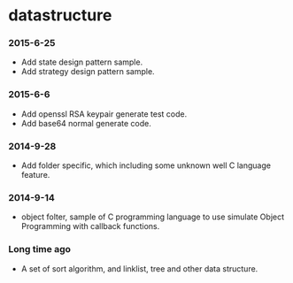 datastructure
=============
### 2015-6-25
- Add state design pattern sample.
- Add strategy design pattern sample.
### 2015-6-6
- Add openssl RSA keypair generate test code.
- Add base64 normal generate code.

### 2014-9-28
- Add folder specific, which including some unknown well C language feature.

### 2014-9-14
- object folter, sample of C programming language to use simulate Object Programming 
 with callback functions.

### Long time ago
- A set of sort algorithm, and linklist, tree and other data structure.
